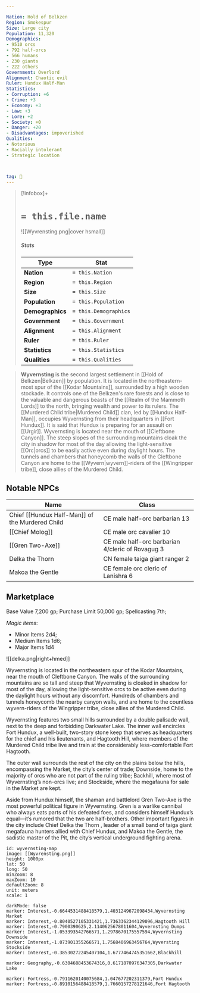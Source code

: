 ```yaml
---

Nation: Hold of Belkzen
Region: Smokespur
Size: Large city
Population: 11,320
Demographics: 
- 9510 orcs 
- 792 half-orcs 
- 566 humans 
- 230 giants
- 222 others
Government: Overlord
Alignment: Chaotic evil
Ruler: Hundux Half-Man
Statistics:
- Corruption: +6 
- Crime: +3
- Economy: +3
- Law: +3
- Lore: +2
- Society: +0
- Danger: +20
- Disadvantages: impoverished
Qualities: 
- Notorious 
- Racially intolerant 
- Strategic location



tag: 🌃
---
```


> [!infobox]+
> #  `= this.file.name`
> ![[Wyvrensting.png|cover hsmall]]
> ##### Stats
> Type | Stat |
> ---|---|
> **Nation** | `= this.Nation` |
> **Region** | `= this.Region` |
> **Size** | `= this.Size` |
> **Population** | `= this.Population` |
> **Demographics** | `= this.Demographics` |
> **Government** | `= this.Government` |
> **Alignment** | `= this.Alignment` |
> **Ruler** | `= this.Ruler` |
> **Statistics** | `= this.Statistics` |
> **Qualities** | `= this.Qualities` |



> **Wyvernsting** is the second largest settlement in [[Hold of Belkzen|Belkzen]] by population. It is located in the northeastern-most spur of the [[Kodar Mountains]], surrounded by a high wooden stockade. It controls one of the Belkzen's rare forests and is close to the valuable and dangerous beasts of the [[Realm of the Mammoth Lords]] to the north, bringing wealth and power to its rulers. The [[Murdered Child tribe|Murdered Child]] clan, led by [[Hundux Half-Man]], occupies Wyvernsting from their headquarters in [[Fort Hundux]]. It is said that Hundux is preparing for an assault on [[Urgir]].
> Wyvernsting is located near the mouth of [[Cleftbone Canyon]]. The steep slopes of the surrounding mountains cloak the city in shadow for most of the day allowing the light-sensitive [[Orc|orcs]] to be easily active even during daylight hours. The tunnels and chambers that honeycomb the walls of the Cleftbone Canyon are home to the [[Wyvern|wyvern]]-riders of the [[Wingripper tribe]], close allies of the Murdered Child.


## Notable NPCs

| Name                                            | Class                                            |
| ----------------------------------------------- | ------------------------------------------------ |
| Chief [[Hundux Half-Man]] of the Murdered Child | CE male half-orc barbarian 13                    |
| [[Chief Molog]]                                 | CE male orc cavalier 10                          |
| [[Gren Two-Axe]]                                | CE male half-orc barbarian 4/cleric of Rovagug 3 |
| Delka the Thorn                                 | CN female taiga giant ranger 2                   |
| Makoa the Gentle                                | CE female orc cleric of Lanishra 6               | 


## Marketplace

Base Value 7,200 gp; 
Purchase Limit 50,000 gp; 
Spellcasting 7th;

*Magic items*:
- Minor Items 2d4; 
- Medium Items 1d6;
- Major Items 1d4




 ![[delka.png|right+hmed]]
 
Wyvernsting is located in the northeastern spur of the Kodar Mountains, near the mouth of Cleftbone Canyon. 
The walls of the surrounding mountains are so tall and steep that Wyvernsting is cloaked in shadow for most of the day, allowing the light-sensitive orcs to be active even during the daylight hours without any discomfort. 
Hundreds of chambers and tunnels honeycomb the nearby canyon walls, and are home to the countless wyvern-riders of the Wingripper tribe, close allies of the Murdered Child. 

Wyvernsting features two small hills surrounded by a double palisade wall, next to the deep and forbidding Darkwater Lake. The inner wall encircles Fort Hundux, a well-built, two-story stone keep that serves as headquarters for the chief and his lieutenants, and Hagtooth Hill, where members of the Murdered Child tribe live and train at the considerably less-comfortable Fort Hagtooth. 

The outer wall surrounds the rest of the city on the plains below the hills, encompassing the Market, the city’s center of trade; Downside, home to the majority of orcs who are not part of the ruling tribe; Backhill, where most of Wyvernsting’s non-orcs live; and Stockside, where the megafauna for sale in the Market are kept. 

Aside from Hundux himself, the shaman and battlelord Gren Two-Axe is the most powerful political figure in Wyvernsting. Gren is a warlike cannibal who always eats parts of his defeated foes, and considers himself Hundux’s equal—it’s rumored that the two are half-brothers. Other important figures in the city include Chief Delka the Thorn , leader of a small band of taiga giant megafauna hunters allied with Chief Hundux, and Makoa the Gentle, the sadistic master of the Pit, the city’s vertical underground fighting arena. 




```leaflet
id: wyvernsting-map
image: [[Wyvrensting.png]]
height: 1000px
lat: 50
long: 50
minZoom: 8
maxZoom: 10
defaultZoom: 8
unit: meters
scale: 1

darkMode: false
marker: Interest,-0.6644531488418579,1.4031249672098434,Wyvernsting Market
marker: Interest,-0.8040527105331421,1.7363362344129096,Hagtooth Hill
marker: Interest,-0.7900390625,2.1140625678011604,Wyvernsting Dumps
marker: Interest,-1.053393542766571,1.2978670175557594,Wyvernsting Downside
marker: Interest,-1.073901355266571,1.7568406963456764,Wyversting Stockside
marker: Interest,-0.38530272245407104,1.6777464745351662,Blackhill

marker: Geography,-0.6304688453674316,0.6171870976347305,Darkwater Lake

marker: Fortress,-0.7911620140075684,1.047677202311379,Fort Hundux
marker: Fortress,-0.8910156488418579,1.7660157278121646,Fort Hagtooth

```